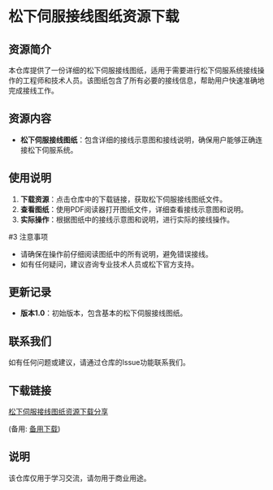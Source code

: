 # 松下伺服接线图纸资源下载

## 资源简介
本仓库提供了一份详细的松下伺服接线图纸，适用于需要进行松下伺服系统接线操作的工程师和技术人员。该图纸包含了所有必要的接线信息，帮助用户快速准确地完成接线工作。

## 资源内容
- **松下伺服接线图纸**：包含详细的接线示意图和接线说明，确保用户能够正确连接松下伺服系统。

## 使用说明
1. **下载资源**：点击仓库中的下载链接，获取松下伺服接线图纸文件。
2. **查看图纸**：使用PDF阅读器打开图纸文件，详细查看接线示意图和说明。
3. **实际操作**：根据图纸中的接线示意图和说明，进行实际的接线操作。

#3 注意事项
- 请确保在操作前仔细阅读图纸中的所有说明，避免错误接线。
- 如有任何疑问，建议咨询专业技术人员或松下官方支持。

## 更新记录
- **版本1.0**：初始版本，包含基本的松下伺服接线图纸。

## 联系我们
如有任何问题或建议，请通过仓库的Issue功能联系我们。

## 下载链接
[松下伺服接线图纸资源下载分享](https://pan.quark.cn/s/2aa670e9a1a5) 

(备用: [备用下载](https://pan.baidu.com/s/1NTQKO4KM2Qs-pO0wUTGU_Q?pwd=1234))

## 说明

该仓库仅用于学习交流，请勿用于商业用途。
